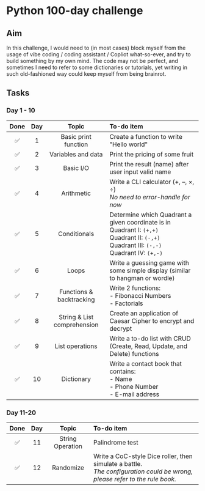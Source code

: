 # Python 100-day challenge
## Aim
In this challenge, I would need to (in most cases) block myself from the usage of vibe coding / coding assistant / Copliot what-so-ever, and try to build something by my own mind. The code may not be perfect, and sometimes I need to refer to some dictionaries or tutorials, yet writing in such old-fashioned way could keep myself from being brainrot.

## Tasks
### Day 1 - 10
| Done | Day | Topic | To-do item |
| :---: | :---: | :---: | :--- |
| :white_check_mark: | 1 | Basic print function | Create a function to write "Hello world" |
| :white_check_mark: | 2 | Variables and data | Print the pricing of some fruit |
| :white_check_mark: | 3 | Basic I/O | Print the result (name) after user input valid name |
| :white_check_mark: | 4 | Arithmetic | Write a CLI calculator (+, –, ×, ÷) <br> *No need to error-handle for now*|
| :white_check_mark: | 5 | Conditionals | Determine which Quadrant a given coordinate is in<br>Quadrant I: `(+,+)`<br>Quadrant II: `(-,+)`<br>Quadrant III: `(-,-)`<br>Quadrant IV: `(+,-)` |
| :white_check_mark: | 6 | Loops | Write a guessing game with some simple display (similar to hangman or wordle) |
| :white_check_mark: | 7 | Functions & backtracking | Write 2 functions:<br>- Fibonacci Numbers<br>- Factorials |
| :white_check_mark: | 8 | String & List comprehension | Create an application of Caesar Cipher to encrypt and decrypt |
| :white_check_mark: | 9 | List operations | Write a to-do list with CRUD (Create, Read, Update, and Delete) functions |
| :white_check_mark: | 10 | Dictionary | Write a contact book that contains:<br>- Name<br>- Phone Number<br>- E-mail address |

### Day 11-20
| Done | Day | Topic | To-do item |
| :---: | :---: | :---: | :--- |
| :white_check_mark: | 11 | String Operation | Palindrome test |
| :white_check_mark: | 12 | Randomize | Write a CoC-style Dice roller, then simulate a battle.<br>*The configuration could be wrong, please refer to the rule book.* |